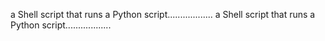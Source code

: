 a Shell script that runs a Python script..................
a Shell script that runs a Python script..................
